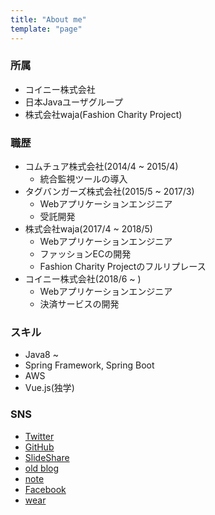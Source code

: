 ```yaml
---
title: "About me"
template: "page"
---
```


### 所属
- コイニー株式会社
- 日本Javaユーザグループ
- 株式会社waja(Fashion Charity Project)

### 職歴
- コムチュア株式会社(2014/4 ~ 2015/4)	
	- 統合監視ツールの導入
- タグバンガーズ株式会社(2015/5 ~ 2017/3)	
	- Webアプリケーションエンジニア	
	- 受託開発
- 株式会社waja(2017/4 ~ 2018/5)	
	- Webアプリケーションエンジニア	
	- ファッションECの開発	
	- Fashion Charity Projectのフルリプレース
- コイニー株式会社(2018/6 ~ )	
	- Webアプリケーションエンジニア	
	- 決済サービスの開発
	
### スキル
- Java8 ~
- Spring Framework, Spring Boot
- AWS
- Vue.js(独学)

### SNS
- [Twitter](https://twitter.com/b1a9idps)
- [GitHub](https://github.com/b1a9id)
- [SlideShare](https://www.slideshare.net/RyosukeUchitate)
- [old blog](https://uchi-fashion.hatenablog.com/)
- [note](https://note.mu/b1a9idps)
- [Facebook](https://ja-jp.facebook.com/people/Ryosuke-Uchitate/100004147568068)
- [wear](http://wear.jp/blackid/)
